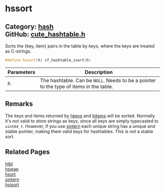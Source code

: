 [](../header.md ':include')

# hssort

Category: [hash](/api_reference?id=hash)  
GitHub: [cute_hashtable.h](https://github.com/RandyGaul/cute_framework/blob/master/include/cute_hashtable.h)  
---

Sorts the {key, item} pairs in the table by keys, where the keys are treated as C-strings.

```cpp
#define hssort(h) cf_hashtable_ssort(h)
```

Parameters | Description
--- | ---
h | The hashtable. Can be `NULL`. Needs to be a pointer to the type of items in the table.

## Remarks

The keys and items returned by [hkeys](/hash/hkeys.md) and [hitems](/hash/hitems.md) will be sorted. Normally it's not valid to store strings as keys,
since all keys are simply typecasted to `uint64_t`. However, if you use [sintern](/string/sintern.md) each unique string has a unique and
stable pointer, making them valid keys for hashtables. This is _not_ a stable sort.

## Related Pages

[htbl](/hash/htbl.md)  
[hswap](/hash/hswap.md)  
[hsort](/hash/hsort.md)  
[sintern](/string/sintern.md)  
[hsisort](/hash/hsisort.md)  
